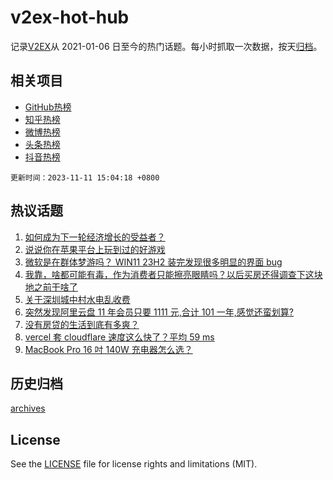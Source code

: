 # v2ex-hot-hub

 记录[V2EX](https://www.v2ex.com/)从 2021-01-06 日至今的热门话题。每小时抓取一次数据，按天[归档](archives)。
 
 ## 相关项目

- [GitHub热榜](https://github.com/snaildev/github-hot-hub)
- [知乎热榜](https://github.com/snaildev/zhihu-hot-hub)
- [微博热榜](https://github.com/snaildev/weibo-hot-hub)
- [头条热榜](https://github.com/snaildev/toutiao-hot-hub)
- [抖音热榜](https://github.com/snaildev/douyin-hot-hub)


 `更新时间：2023-11-11 15:04:18 +0800`

## 热议话题

1. [如何成为下一轮经济增长的受益者？](https://www.v2ex.com/t/990726)
1. [说说你在苹果平台上玩到过的好游戏](https://www.v2ex.com/t/990699)
1. [微软是在群体梦游吗？ WIN11 23H2 装完发现很多明显的界面 bug](https://www.v2ex.com/t/990711)
1. [我靠，啥都可能有毒，作为消费者只能擦亮眼睛吗？以后买房还得调查下这块地之前干啥了](https://www.v2ex.com/t/990854)
1. [关于深圳城中村水电乱收费](https://www.v2ex.com/t/990716)
1. [突然发现阿里云盘 11 年会员只要 1111 元,合计 101 一年,感觉还蛮划算?](https://www.v2ex.com/t/990893)
1. [没有房贷的生活到底有多爽？](https://www.v2ex.com/t/990781)
1. [vercel 套 cloudflare 速度这么快了？平均 59 ms](https://www.v2ex.com/t/990710)
1. [MacBook Pro 16 吋 140W 充电器怎么选？](https://www.v2ex.com/t/990869)

## 历史归档

[archives](archives)

## License

See the [LICENSE](LICENSE) file for license rights and limitations (MIT).
